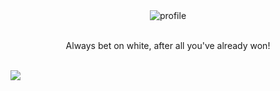 <div align="center">
 <img src="https://raw.githubusercontent.com/sebastianjnuwu/sebastianjnuwu/d864300df6e07477d3912a155433711750bf6bee/imagens/dazai.png" alt="profile"/>
</div>
<br>
 <p align="center">
 <smail>Always bet on white, after all you've already won!</smail>
 </p>
<br>
<img src="https://github-readme-stats.vercel.app/api?username=sebastianjnuwu&bg_color=161B21&theme=tokyonight&hide_border=true&hide_title=true&count_private=true&border_color=fff&show_icons=true" />
